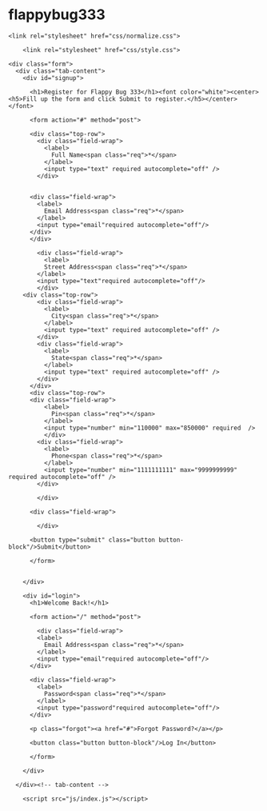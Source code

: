 # flappybug333
<!DOCTYPE html>
<html >
  <head>
    <meta charset="UTF-8">
    <title>Sign-Up/Login Form</title>
    <link href='http://fonts.googleapis.com/css?family=Titillium+Web:400,300,600' rel='stylesheet' type='text/css'>
    
    <link rel="stylesheet" href="css/normalize.css">

        <link rel="stylesheet" href="css/style.css">

  </head>

  <body background="images.png">

    <div class="form">
      <div class="tab-content">
        <div id="signup">  
    		
          <h1>Register for Flappy Bug 333</h1><font color="white"><center><h5>Fill up the form and click Submit to register.</h5></center></font>
          
          <form action="#" method="post">
          
          <div class="top-row">
            <div class="field-wrap">
              <label>
                Full Name<span class="req">*</span>
              </label>
              <input type="text" required autocomplete="off" />
            </div>
        

          <div class="field-wrap">
            <label>
              Email Address<span class="req">*</span>
            </label>
            <input type="email"required autocomplete="off"/>
          </div>
          </div>
			
            <div class="field-wrap">
              <label>
              Street Address<span class="req">*</span>
            </label>
            <input type="text"required autocomplete="off"/>
            </div>
        <div class="top-row">
            <div class="field-wrap">
              <label>
                City<span class="req">*</span>
              </label>
              <input type="text" required autocomplete="off" />
            </div>
			<div class="field-wrap">
              <label>
                State<span class="req">*</span>
              </label>
              <input type="text" required autocomplete="off" />
            </div>
          </div>
		  <div class="top-row">
		  <div class="field-wrap">
              <label>
                Pin<span class="req">*</span>
              </label> 
              <input type="number" min="110000" max="850000" required  />
			  </div>
            <div class="field-wrap">
              <label>
                Phone<span class="req">*</span>
              </label> 
              <input type="number" min="1111111111" max="9999999999" required autocomplete="off" />
            </div>
			
			</div>
			
          <div class="field-wrap">
		   
            </div>
          
          <button type="submit" class="button button-block"/>Submit</button>
          
          </form>

          
        </div>
        
        <div id="login">   
          <h1>Welcome Back!</h1>
          
          <form action="/" method="post">
          
            <div class="field-wrap">
            <label>
              Email Address<span class="req">*</span>
            </label>
            <input type="email"required autocomplete="off"/>
          </div>
          
          <div class="field-wrap">
            <label>
              Password<span class="req">*</span>
            </label>
            <input type="password"required autocomplete="off"/>
          </div>
          
          <p class="forgot"><a href="#">Forgot Password?</a></p>
          
          <button class="button button-block"/>Log In</button>
          
          </form>

        </div>
        
      </div><!-- tab-content -->
      
</div> <!-- /form -->
    <script src='http://cdnjs.cloudflare.com/ajax/libs/jquery/2.1.3/jquery.min.js'></script>

        <script src="js/index.js"></script>

    
    
    
  </body>
</html>

